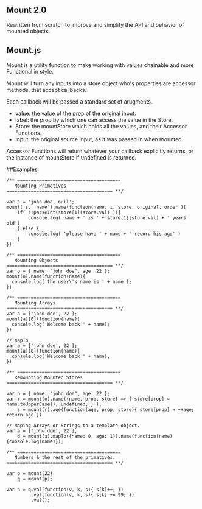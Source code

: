 ## Mount 2.0
Rewritten from scratch to improve and simplify the API and behavior
of mounted objects.

## Mount.js
Mount is a utility function to make working with values chainable and
more Functional in style.

Mount will turn any inputs into a store object who's properties are 
accessor methods, that accept callbacks.

Each callback will be passed a standard set of arugments.

  - value:  the value of the prop of the original input.
  - label:  the prop by which one can access the value in the Store.
  - Store:  the mountStore which holds all the values, and their Accessor Functions.
  - Input:  the original source input, as it was passed in when mounted.

Accessor Functions will return whatever your callback explicitly returns,
or the instance of mountStore if undefined is returned.

##Examples:

```
/** ======================================
   Mounting Primatives
======================================= **/

var s = 'john doe, null';
mount( s, 'name').name(function(name, i, store, original, order ){
    if( !!parseInt(store[1](store.val) )){
        console.log( name + ' is ' + store[1](store.val) + ' years old')
    } else {
        console.log( 'please have ' + name + ' record his age' )
    }
}) 

/** ======================================
   Mounting Objects
======================================= **/
var o = { name: "john doe", age: 22 };
mount(o).name(function(name){
  console.log('the user\'s name is ' + name );
}) 

/** ======================================
   Mounting Arrays
======================================= **/
var a = ['john doe', 22 ];
mount(a)[0](function(name){
  console.log('Welcome back ' + name);
})

// mapTo
var a = ['john doe', 22 ];
mount(a)[0](function(name){
  console.log('Welcome back ' + name);
})
    
/** ======================================
   Remounting Mounted Stores
======================================= **/

var o = { name: "john doe", age: 22 };
var r = mount(o).name((name, prop, store) => { store[prop] = name.toUpperCase(), undefined; } ),
    s = mount(r).age(function(age, prop, store){ store[prop] = ++age; return age })

// Maping Arrays or Strings to a template object.
var a = ['john doe', 22 ],
    d = mount(a).mapTo({name: 0, age: 1}).name(function(name){console.log(name)});
    
/** ======================================
   Numbers & the rest of the primatives.
======================================= **/

var p = mount(22)
    q = mount(p);

var n = q.val(function(v, k, s){ s[k]++; })
         .val(function(v, k, s){ s[k] += 99; })
         .val();

```
